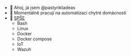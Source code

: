 - 👋 Ahoj, já jsem @pastyriktadeas
- 🌱 Momentálně pracuji na automatizaci chytré domácnosti
- 🏫 <a href="https://www.spseplzen.cz/">SPŠE</a>
  - Bash
  - Linux
  - Docker
  - Docker compose
  - IoT
  - Wazuh

<!---
pastyriktadeas/pastyriktadeas is a ✨ special ✨ repository because its `README.md` (this file) appears on your GitHub profile.
You can click the Preview link to take a look at your changes.
--->
